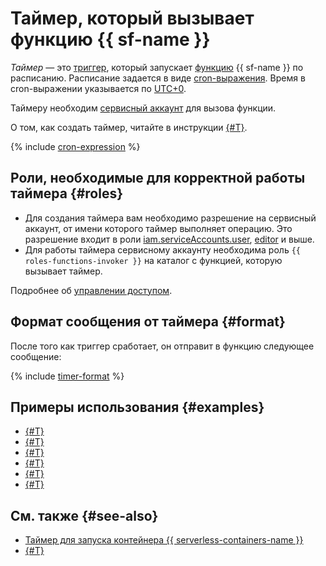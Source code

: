 # Таймер, который вызывает функцию {{ sf-name }}

_Таймер_ — это [триггер](../trigger/), который запускает [функцию](../function.md) {{ sf-name }} по расписанию. Расписание задается в виде [cron-выражения](#cron-expression). Время в cron-выражении указывается по [UTC+0](https://ru.wikipedia.org/wiki/Всемирное_координированное_время).

Таймеру необходим [сервисный аккаунт](../../../iam/concepts/users/service-accounts.md) для вызова функции.

О том, как создать таймер, читайте в инструкции [{#T}](../../operations/trigger/timer-create.md).

{% include [cron-expression](../../../_includes/functions/cron-expression.md) %}

## Роли, необходимые для корректной работы таймера {#roles}

* Для создания таймера вам необходимо разрешение на сервисный аккаунт, от имени которого таймер выполняет операцию. Это разрешение входит в роли [iam.serviceAccounts.user](../../../iam/security/index.md#iam-serviceAccounts-user), [editor](../../../iam/roles-reference.md#editor) и выше.
* Для работы таймера сервисному аккаунту необходима роль `{{ roles-functions-invoker }}` на каталог с функцией, которую вызывает таймер.

Подробнее об [управлении доступом](../../security/index.md).

## Формат сообщения от таймера {#format}

После того как триггер сработает, он отправит в функцию следующее сообщение:

{% include [timer-format](../../../_includes/functions/timer-format.md) %}

## Примеры использования {#examples}

* [{#T}](../../tutorials/data-from-tracker.md)
* [{#T}](../../tutorials/datalens.md)
* [{#T}](../../tutorials/vm-scale-scheduled/console.md)
* [{#T}](../../tutorials/monitoring.md)
* [{#T}](../../tutorials/nodejs-cron-restart-vm.md)
* [{#T}](../../tutorials/regular-launch-datasphere.md)

## См. также {#see-also}

* [Таймер для запуска контейнера {{ serverless-containers-name }}](../../../serverless-containers/concepts/trigger/timer.md)
* [{#T}](../../../api-gateway/concepts/trigger/timer.md)
